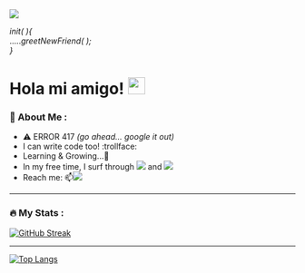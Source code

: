 <img src="https://images.unsplash.com/photo-1504805572947-34fad45aed93?ixlib=rb-1.2.1&ixid=MnwxMjA3fDB8MHxzZWFyY2h8Mnx8Y292ZXIlMjBwaG90b3xlbnwwfHwwfHw%3D&w=1000&q=80"/>

_init( ){_
<br>....._greetNewFriend( );_
<br>_}_
<h1>
  Hola mi amigo! <img src="https://media.giphy.com/media/hvRJCLFzcasrR4ia7z/giphy.gif" width="30px"/>
</h1>

### :moyai: About Me :
- :warning: ERROR 417 _(go ahead... google it out)_
- I can write code too! :trollface:
- Learning & Growing...🌱
- In my free time, I surf through <a href="https://www.quora.com/"><img src="https://img.shields.io/badge/Quora-%23B92B27.svg?style=for-the-badge&logo=Quora&logoColor=white"/></a> and <a href="https://www.reddit.com/"><img src="https://img.shields.io/badge/Reddit-%23FF4500.svg?style=for-the-badge&logo=Reddit&logoColor=white"/></a>
- Reach me: 📫<a href="mailto:"><img src="https://img.shields.io/badge/-dilton1098%40hotmail.com-grey"/></a>

---

### :fire: My Stats :
[![GitHub Streak](http://github-readme-streak-stats.herokuapp.com?user=dsouzadilton&theme=blueberry&hide_border=true&background=150504FB&fire=DD6E30&currStreakNum=DDDDDD&sideLabels=65CBDD&dates=6E5ADD&stroke=DDA108&ring=DD2727&sideNums=5ED6DD&currStreakLabel=819BDD)](https://git.io/streak-stats)

---

[![Top Langs](https://github-readme-stats.vercel.app/api/top-langs/?username=dsouzadilton&layout=compact&theme=vision-friendly-dark)](https://github.com/anuraghazra/github-readme-stats)
